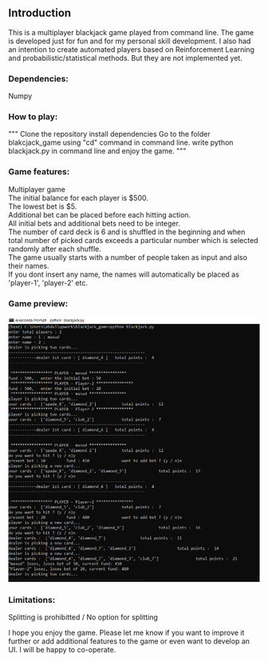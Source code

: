## Introduction

This is a multiplayer blackjack game played from command line. The game is developed just for fun and for my personal skill development. I also had an intention to create automated players based on Reinforcement Learning and probabilistic/statistical methods. But they are not implemented yet.

### Dependencies:
Numpy</br>

### How to play:
"""
Clone the repository
install dependencies
Go to the folder blakcjack_game using "cd" command in command line.
write python blackjack.py in command line and enjoy the game.
"""

### Game features:
Multiplayer game </br>
The initial balance for each player is $500.</br>
The lowest bet is $5.</br>
Additional bet can be placed before each hitting action.</br>
All initial bets and additional bets need to be integer.</br>
The number of card deck is 6 and is shuffled in the beginning and when total number of picked cards exceeds a particular number which is selected randomly after each shuffle.</br>
The game usually starts with a number of people taken as input and also their names.</br>
If you dont insert any name, the names will automatically be placed as 'player-1', 'player-2' etc.</br>


### Game preview:
![](https://github.com/abdullah-al-masud/blackjack_game/blob/master/blackjack_screenshot.PNG)

### Limitations:
Splitting is prohibitted / No option for splitting</br>



I hope you enjoy the game. Please let me know if you want to improve it further or add additional features to the game or even want to develop an UI. I will be happy to co-operate.
